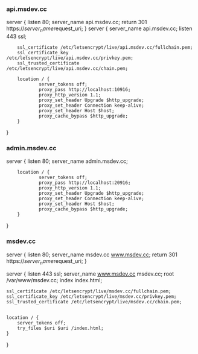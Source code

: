 ### api.msdev.cc
server {
        listen 80;
        server_name api.msdev.cc;
        return 301 https://$server_name$request_uri;
}
server {
        server_name api.msdev.cc;
        listen 443 ssl;

        ssl_certificate /etc/letsencrypt/live/api.msdev.cc/fullchain.pem;
        ssl_certificate_key /etc/letsencrypt/live/api.msdev.cc/privkey.pem;
        ssl_trusted_certificate /etc/letsencrypt/live/api.msdev.cc/chain.pem;

        location / {
                server_tokens off;
                proxy_pass http://localhost:10916;
                proxy_http_version 1.1;
                proxy_set_header Upgrade $http_upgrade;
                proxy_set_header Connection keep-alive;
                proxy_set_header Host $host;
                proxy_cache_bypass $http_upgrade;
        }

}

### admin.msdev.cc
server {
        listen 80;
        server_name admin.msdev.cc;
        
        location / {
                server_tokens off;
                proxy_pass http://localhost:20916;
                proxy_http_version 1.1;
                proxy_set_header Upgrade $http_upgrade;
                proxy_set_header Connection keep-alive;
                proxy_set_header Host $host;
                proxy_cache_bypass $http_upgrade;
        }
}

### msdev.cc
server {
        listen 80;
        server_name  msdev.cc www.msdev.cc;
        return 301 https://$server_name$request_uri;
}

server {
    listen 443 ssl;
    server_name www.msdev.cc msdev.cc;
    root /var/www/msdev.cc;
    index index.html;

    ssl_certificate /etc/letsencrypt/live/msdev.cc/fullchain.pem;
    ssl_certificate_key /etc/letsencrypt/live/msdev.cc/privkey.pem;
    ssl_trusted_certificate /etc/letsencrypt/live/msdev.cc/chain.pem;


    location / {
        server_tokens off;
        try_files $uri $uri /index.html;
    }
}
